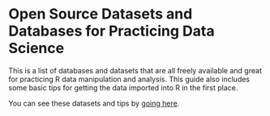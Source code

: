 # Open Source Datasets and Databases for Practicing Data Science

This is a list of databases and datasets that are all freely available and great for practicing R data manipulation and analysis.
This guide also includes some basic tips for getting the data imported into R in the first place.

You can see these datasets and tips by [going here](). 
